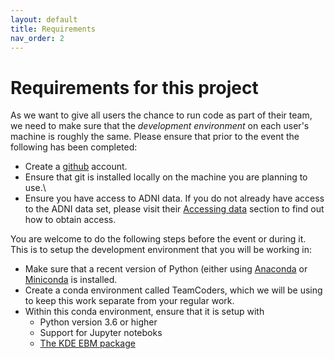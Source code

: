 ```yaml
---
layout: default
title: Requirements
nav_order: 2
---
```


# Requirements for this project
As we want to give all users the chance to 
run code as part of their team, we need to make
sure that the _development environment_ on each
user's machine is roughly the same. Please 
ensure that prior to the event the following has
been completed:
* Create a [github](https://github.com) account.
* Ensure that git is installed locally on the machine you are planning to use.\
* Ensure you have access to ADNI data. If you do not already have access to the ADNI data set, please visit their [Accessing data](http://adni.loni.usc.edu/data-samples/access-data/) section to find out how to obtain access.

You are welcome to do the following steps before the event or during it. This is to setup the development environment that you will be working in:
* Make sure that a recent version of Python (either using [Anaconda](https://www.anaconda.com/products/distribution) or [Miniconda](https://docs.conda.io/en/latest/miniconda.html) is installed.
* Create a conda environment called TeamCoders, which we will be using to keep this work separate from your regular work.
* Within this conda environment, ensure that it is setup with 
  * Python version 3.6 or higher
  * Support for Jupyter noteboks
  * [The KDE EBM package](https://github.com/ucl-pond/kde_ebm)
